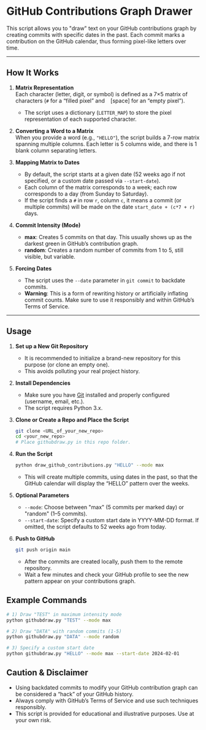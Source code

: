 # GitHub Contributions Graph Drawer

This script allows you to "draw" text on your GitHub contributions graph by creating commits with specific dates in the past. Each commit marks a contribution on the GitHub calendar, thus forming pixel-like letters over time.

---

## How It Works

1. **Matrix Representation**  
   Each character (letter, digit, or symbol) is defined as a 7×5 matrix of characters (`#` for a “filled pixel” and ` ` [space] for an “empty pixel”).  
   * The script uses a dictionary (`LETTER_MAP`) to store the pixel representation of each supported character.

2. **Converting a Word to a Matrix**  
   When you provide a word (e.g., `"HELLO"`), the script builds a 7-row matrix spanning multiple columns. Each letter is 5 columns wide, and there is 1 blank column separating letters.

3. **Mapping Matrix to Dates**  
   - By default, the script starts at a given date (52 weeks ago if not specified, or a custom date passed via `--start-date`).  
   - Each column of the matrix corresponds to a week; each row corresponds to a day (from Sunday to Saturday).  
   - If the script finds a `#` in row `r`, column `c`, it means a commit (or multiple commits) will be made on the date `start_date + (c*7 + r)` days.

4. **Commit Intensity (Mode)**  
   - **max**: Creates 5 commits on that day. This usually shows up as the darkest green in GitHub’s contribution graph.  
   - **random**: Creates a random number of commits from 1 to 5, still visible, but variable.

5. **Forcing Dates**  
   - The script uses the `--date` parameter in `git commit` to backdate commits.  
   - **Warning**: This is a form of rewriting history or artificially inflating commit counts. Make sure to use it responsibly and within GitHub’s Terms of Service.

---

## Usage

1. **Set up a New Git Repository**  
   - It is recommended to initialize a brand-new repository for this purpose (or clone an empty one).  
   - This avoids polluting your real project history.

2. **Install Dependencies**  
   - Make sure you have [Git](https://git-scm.com/) installed and properly configured (username, email, etc.).  
   - The script requires Python 3.x.

3. **Clone or Create a Repo and Place the Script**  
   ```bash
   git clone <URL_of_your_new_repo>
   cd <your_new_repo>
   # Place githubdraw.py in this repo folder.
   ```

4. **Run the Script**
    ```bash
    python draw_github_contributions.py "HELLO" --mode max
    ```
    - This will create multiple commits, using dates in the past, so that the GitHub calendar will display the “HELLO” pattern over the weeks.

5. **Optional Parameters**
    - `--mode`: Choose between "max" (5 commits per marked day) or "random" (1–5 commits).
    - `--start-date`: Specify a custom start date in YYYY-MM-DD format. If omitted, the script defaults to 52 weeks ago from today.

6. **Push to GitHub**
    ```bash
    git push origin main
    ```
    - After the commits are created locally, push them to the remote repository.
    - Wait a few minutes and check your GitHub profile to see the new pattern appear on your contributions graph.

## Example Commands

```bash
# 1) Draw "TEST" in maximum intensity mode
python githubdraw.py "TEST" --mode max

# 2) Draw "DATA" with random commits (1-5)
python githubdraw.py "DATA" --mode random

# 3) Specify a custom start date
python githubdraw.py "HELLO" --mode max --start-date 2024-02-01
```

## Caution & Disclaimer

- Using backdated commits to modify your GitHub contribution graph can be considered a “hack” of your GitHub history.
- Always comply with GitHub’s Terms of Service and use such techniques responsibly.
- This script is provided for educational and illustrative purposes. Use at your own risk.